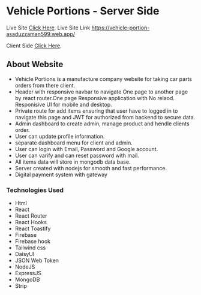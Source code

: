 # Vehicle Portions - Server Side
Live Site [Click Here](https://vehicle-portion-asaduzzaman599.web.app/).
Live Site Link https://vehicle-portion-asaduzzaman599.web.app/



Client Side [Click Here](https://github.com/programming-hero-web-course1/manufacturer-website-client-side-asaduzzaman599).




## About Website
- Vehicle Portions is a manufacture company website for taking car parts orders from there client.
- Header with responsive navbar to navigate One page to another page by react router.One page Responsive application with No relaod. Responisive UI for mobile and desktop.
- Private route for add items ensuring that user have to logged in to navigate this page and JWT for authorized from backend to secure data.
- Admin dashboard to create admin, manage product and hendle clients order. 
- User can update profile information.
- separate dashboard menu for client and admin.
- User can login with Email, Password and Google account.
- User can varify and can reset password with mail.
- All items data will store in mongodb data base.
- Server created with nodejs for smooth and fast performance.
- Digital payment system with  gateway

### Technologies Used
- Html
- React
- React Router
- React Hooks
- React Toastify
- Firebase
- Firebase hook
- Tailwind css
- DaisyUI
- JSON Web Token
- NodeJS
- ExpressJS
- MongoDB
- Strip